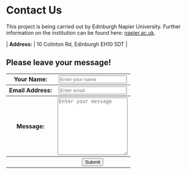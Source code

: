 # Contact Us

This project is being carried out by Edinburgh Napier University. Further information on the institution can be found here: [napier.ac.uk](https://www.napier.ac.uk/).

<!-- | **Telephone:** | +44 1234567890 | -->
| **Address:** | 10 Colinton Rd, Edinburgh EH10 5DT |

## Please leave your message!

<table>
<form
  action="https://getform.io/f/f2740157-7667-44a0-a878-3466ac0bb51a"
  method="POST"
>
  <label>
    <tr>
            <th>Your Name:</th>
            <th><input type="text" cols="51" name="name" class="form-control" id="InputName" placeholder="Enter your name" required="required"></th>
    </tr>
  </label>
  <label>
    <tr>
        <th>Email Address:</th>
        <th><input type="email" cols="51" name="email" class="form-control" id="InputEmail" aria-describedby="emailHelp" placeholder="Enter email"></th>
    </tr>
  </label>
  <label>
    <tr>
        <th>Message:</th>
        <!-- <th><input type="text" name="message" class="form-control" id="InputMessage" placeholder="Enter your message"></th> -->
        <th><textarea rows="10" cols="21" name="message" class="form-control" id="InputMessage" placeholder="Enter your message"></textarea></th>
    </tr>
  </label>
    <th></th><th><input type="submit" value="Submit"></th>
</form>
</table>


